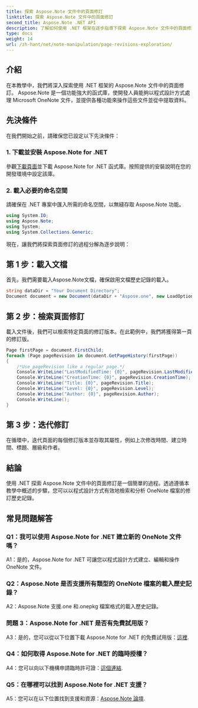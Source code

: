 ```yaml
---
title: 探索 Aspose.Note 文件中的頁面修訂
linktitle: 探索 Aspose.Note 文件中的頁面修訂
second_title: Aspose.Note .NET API
description: 了解如何使用 .NET 框架在逐步指導下探索 Aspose.Note 文件中的頁面修訂。
type: docs
weight: 14
url: /zh-hant/net/note-manipulation/page-revisions-exploration/
---
```

## 介紹

在本教學中，我們將深入探索使用 .NET 框架的 Aspose.Note 文件中的頁面修訂。 Aspose.Note 是一個功能強大的函式庫，使開發人員能夠以程式設計方式處理 Microsoft OneNote 文件，並提供各種功能來操作這些文件並從中提取資料。

## 先決條件

在我們開始之前，請確保您已設定以下先決條件：

### 1. 下載並安裝 Aspose.Note for .NET

參觀[下載頁面](https://releases.aspose.com/note/net/)並下載 Aspose.Note for .NET 函式庫。按照提供的安裝說明在您的開發環境中設定該庫。

### 2. 載入必要的命名空間

請確保在 .NET 專案中匯入所需的命名空間，以無縫存取 Aspose.Note 功能。

```csharp
using System.IO;
using Aspose.Note;
using System;
using System.Collections.Generic;
```

現在，讓我們將探索頁面修訂的過程分解為逐步說明：

## 第 1 步：載入文檔

首先，我們需要載入Aspose.Note文檔，確保啟用文檔歷史記錄的載入。

```csharp
string dataDir = "Your Document Directory";
Document document = new Document(dataDir + "Aspose.one", new LoadOptions { LoadHistory = true });
```

## 第 2 步：檢索頁面修訂

載入文件後，我們可以檢索特定頁面的修訂版本。在此範例中，我們將獲得第一頁的修訂版。

```csharp
Page firstPage = document.FirstChild;
foreach (Page pageRevision in document.GetPageHistory(firstPage))
{
    /*Use pageRevision like a regular page.*/
    Console.WriteLine("LastModifiedTime: {0}", pageRevision.LastModifiedTime);
    Console.WriteLine("CreationTime: {0}", pageRevision.CreationTime);
    Console.WriteLine("Title: {0}", pageRevision.Title);
    Console.WriteLine("Level: {0}", pageRevision.Level);
    Console.WriteLine("Author: {0}", pageRevision.Author);
    Console.WriteLine();
}
```

## 第 3 步：迭代修訂

在循環中，迭代頁面的每個修訂版本並存取其屬性，例如上次修改時間、建立時間、標題、層級和作者。

## 結論

使用 .NET 探索 Aspose.Note 文件中的頁面修訂是一個簡單的過程。透過遵循本教學中概述的步驟，您可以以程式設計方式有效地檢索和分析 OneNote 檔案的修訂歷史記錄。

## 常見問題解答

### Q1：我可以使用 Aspose.Note for .NET 建立新的 OneNote 文件嗎？

A1：是的，Aspose.Note for .NET 可讓您以程式設計方式建立、編輯和操作 OneNote 文件。

### Q2：Aspose.Note 是否支援所有類型的 OneNote 檔案的載入歷史記錄？

A2：Aspose.Note 支援.one 和.onepkg 檔案格式的載入歷史記錄。

### 問題 3：Aspose.Note for .NET 是否有免費試用版？

A3：是的，您可以從以下位置下載 Aspose.Note for .NET 的免費試用版：[這裡](https://releases.aspose.com/).

### Q4：如何取得 Aspose.Note for .NET 的臨時授權？

 A4：您可以向以下機構申請臨時許可證：[這個連結](https://purchase.aspose.com/temporary-license/).

### Q5：在哪裡可以找到 Aspose.Note for .NET 支援？

 A5：您可以在以下位置找到支援和資源：[Aspose.Note 論壇](https://forum.aspose.com/c/note/28).
